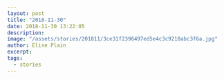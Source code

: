 ```yaml
---
layout: post
title: "2018-11-30"
date: 2018-11-30 13:22:05
description: 
image: "/assets/stories/201811/3ce31f2396497ed5e4c3c9218abc3f6a.jpg"
author: Elise Plain
excerpt: 
tags: 
  - stories
---
```



<p></p>
